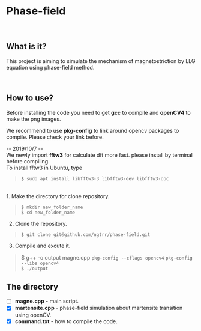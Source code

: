 
# **Phase-field**
<br>

## What is it?

This project is aiming to simulate the mechanism of magnetostriction by LLG equation using phase-field method.

<br>

## How to use?
Before installing the code you need to get **gcc** to compile and **openCV4** to make the png images.<br>

We recommend to use **pkg-config** to link around opencv packages to compile. Please check your link before.

-- 2019/10/7 --<br>
We newly import **fftw3** for calculate dft more fast. please install by terminal before compiling.<br>
To install fftw3 in Ubuntu, type<br>
>`$ sudo apt install libfftw3-3 libfftw3-dev libfftw3-doc`<br>

<br>
1. Make the directory for clone repository.<br>

>`$ mkdir new_folder_name`<br>
>`$ cd new_folder_name`<br>

2. Clone the repository.<br>

>`$ git clone git@github.com/ngtrr/phase-field.git`<br>

3. Compile and excute it.<br>

>$ g++ -o output magne.cpp `pkg-config --cflags opencv4` `pkg-config --libs opencv4`<br>
>`$ ./output`<br>

## The directory

- [ ] **magne.cpp**   -   main script.<br>
- [x] **martensite.cpp**  -   phase-field simulation about martensite transition using openCV.<br>
- [x] **command.txt**   -   how to compile the code.<br>
